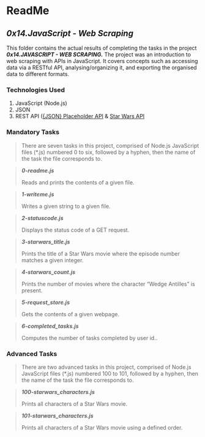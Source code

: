 # ReadMe

## ___0x14.JavaScript - Web Scraping___
This folder contains the actual results of completing the tasks in the project ___0x14.JAVASCRIPT - WEB SCRAPING.___ The project was an introduction to web scraping with APIs in JavaScript. It covers concepts such as accessing data via a RESTful API, analysing/organizing it, and exporting the organised data to different formats.

### Technologies Used
1. JavaScript (Node.js)
2. JSON
3. REST API ([{JSON} Placeholder API](https://jsonplaceholder.typicode.com/todos) & [Star Wars API](https://swapi-api.alx-tools.com/api)

### Mandatory Tasks
> There are seven tasks in this project, comprised of Node.js JavaScript files (*.js) numbered 0 to six, followed by a hyphen, then the name of the task the file corresponds to.

> ___0-readme.js___
>
> Reads and prints the contents of a given file.

> ___1-writeme.js___
>
> Writes a given string to a given file.

> ___2-statuscode.js___
>
> Displays the status code of a GET request.

> ___3-starwars_title.js___
>
> Prints the title of a Star Wars movie where the episode number matches a given integer.

> ___4-starwars_count.js___
>
> Prints the number of movies where the character “Wedge Antilles” is present.

> ___5-request_store.js___
>
> Gets the contents of a given webpage.

> ___6-completed_tasks.js___
>
> Computes the number of tasks completed by user id..

### Advanced Tasks
> There are two advanced tasks in this project, comprised of Node.js JavaScript files (*.js) numbered 100 to 101, followed by a hyphen, then the name of the task the file corresponds to.

> ___100-starwars_characters.js___
>
> Prints all characters of a Star Wars movie.

> ___101-starwars_characters.js___
>
> Prints all characters of a Star Wars movie using a defined order.
